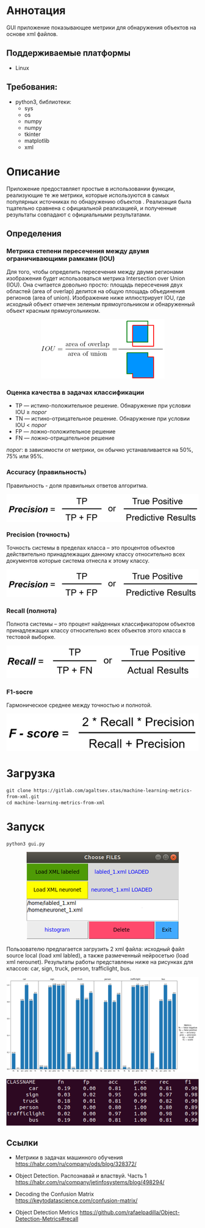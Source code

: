 # Аннотация
GUI приложение показывающее метрики для обнаружения объектов на основе xml файлов.

## Поддерживаемые платформы
* Linux 

## Требования:
* python3, библиотеки:
  * sys
  * os
  * numpy
  * numpy
  * tkinter
  * matplotlib
  * xml

# Описание
Приложение предоставляет простые в использовании функции, реализующие те же метрики, которые используются в самых популярных источниках по обнаружению объектов . Реализация была тщательно сравнена с официальной реализацией, и полученные результаты совпадают с официальными результатами.

## Определения 

### Метрика степени пересечения между двумя ограничивающими рамками (IOU)

Для того, чтобы определить пересечения между двумя регионами изображения будет использоваться метрика Intersection over Union (IOU). Она считается довольно просто: площадь пересечения двух областей (area of overlap) делится на общую площадь объединения регионов (area of union). Изображение ниже иллюстрирует IOU, где исходный объект отмечен зеленым прямоугольником и обнаруженный объект красным прямоугольником.

<p align="center">
<img src="images/iou.png"/>
</p>

### Оценка качества в задачах классификации
* TP — истино-положительное решение. Обнаружение при условии IOU ≥ _порог_  
* TN — истино-отрицательное решение. Обнаружение при условии IOU < _порог_ 
* FP — ложно-положительное решение
* FN — ложно-отрицательное решение

_порог_: в зависимости от метрики, он обычно устанавливается на 50%, 75% или 95%.

### Accuracy (правильность)

Правильность - доля правильных ответов алгоритма.

<p align="center">
<img src="images/precision.jpg" align="center"/>
</p>

### Precision (точность)
Точность системы в пределах класса – это процентов объектов действительно принадлежащих данному классу относительно всех документов которые система отнесла к этому классу. 
<p align="center">
<img src="images/precision.jpg"/>
</p>

### Recall (полнота)
Полнота системы – это процент найденных классификатором объектов принадлежащих классу относительно всех объектов этого класса в тестовой выборке.

<p align="center">
<img src="images/recall.jpg"/>
</p>

### F1-socre
Гармоническое среднее между точностью и полнотой.

<p align="center">
<img src="images/f1-score.jpg"/>
</p>

# Загрузка
```
git clone https://gitlab.com/agaltsev.stas/machine-learning-metrics-from-xml.git
cd machine-learning-metrics-from-xml
```

# Запуск
```
python3 gui.py
```

<p align="center">
<img src="images/1.png"/>
</p>

Пользователю предлагается загрузить 2 xml файла: исходный файл source local (load xml labled), а также размеченный нейросетью (load xml nerounet). Результаты работы представлены ниже на рисунках для классов: car, sign, truck, person, trafficlight, bus.
<p align="center">
<img src="images/2.png"/>
</p>
<p align="center">
<img src="images/3.png"/>
</p>

## Ссылки

* Метрики в задачах машинного обучения 
https://habr.com/ru/company/ods/blog/328372/

* Object Detection. Распознавай и властвуй. Часть 1 
https://habr.com/ru/company/jetinfosystems/blog/498294/

* Decoding the Confusion Matrix 
https://keytodatascience.com/confusion-matrix/

* Object Detection Metrics
https://github.com/rafaelpadilla/Object-Detection-Metrics#recall


